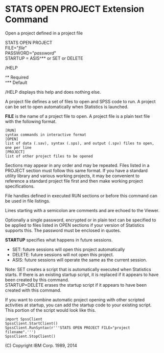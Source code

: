 STATS OPEN PROJECT Extension Command
====================================

Open a project defined in a project file


STATS OPEN PROJECT  
FILE="*file*"   
PASSWORD="*password*"  
STARTUP = ASIS^&#42;&#42; or SET or DELETE

/HELP

^&#42; Required  
^&#42;&#42; Default

/HELP displays this help and does nothing else.

A project file defines a set of files to open and SPSS code to run.  A
project can be set to open automatically when Statistics is launched.

**FILE** is the name of a project file to open.  A project file is a plain text
file with the following format.
```
[RUN]
syntax commands in interactive format
[OPEN]
list of data (.sav), syntax (.sps), and output (.spv) files to open,
one per line
[PROJECT]
list of other project files to be opened
```

Sections may appear in any order and may be repeated.
Files listed in a PROJECT section must follow this same format.
If you have a standard utility library and various working projects,
it may be convenient to reference a standard project file first and then
make working project specifications.

File handles defined in executed RUN sections or before this command can
be used in file listings.

Lines starting with a semicolon are comments and are echoed to the Viewer.

Optionally a single password, encrypted or in plain text can be
specified to be applied to files listed in OPEN sections if your version
of Statistics supports this.  The password must be enclosed in quotes.

**STARTUP** specifies what happens in future sessions.  
* SET: future sessions will open this project automatically
* DELETE: future sessions will not open this project.
* ASIS: future sessions will operate the same as the current
session.

Note: SET creates a script that is automatically executed when
Statistics starts.  If there is an existing startup script, it
is replaced if it appears to have been created by this command.  
STARTUP=DELETE erases the startup script if it appears to have
been created with this command.

If you want to combine automatic project opening with other scripted
activities at startup, you can add the startup code to your
existing script.  This portion of the script would look like this.
```
import SpssClient
SpssClient.StartClient()
SpssClient.RunSyntax(r'''STATS OPEN PROJECT FILE="project filename".''')
SpssClient.StopClient()
```

(C) Copyright IBM Corp. 1989, 2014
